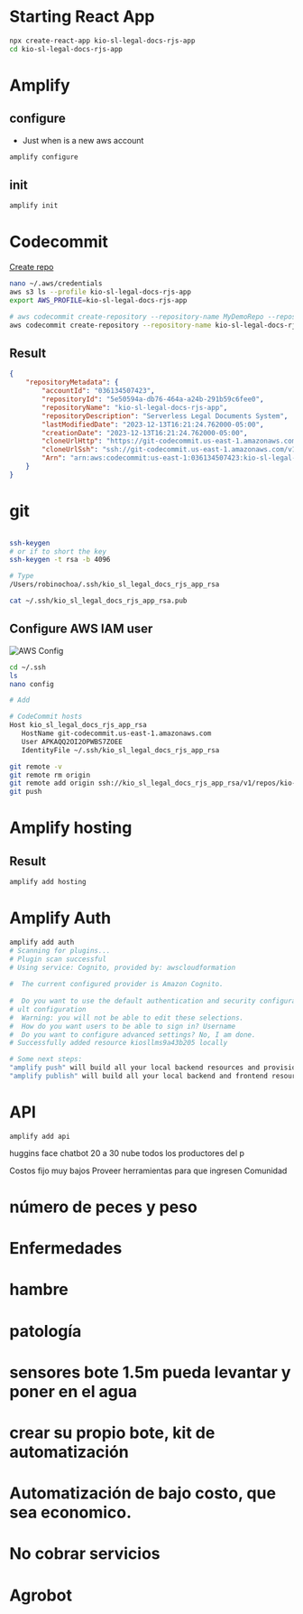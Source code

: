 # Starting React App
```sh
npx create-react-app kio-sl-legal-docs-rjs-app
cd kio-sl-legal-docs-rjs-app
```

# Amplify

## configure

- Just when is a new aws account
```sh
amplify configure
```

## init

```sh
amplify init
```



# Codecommit

[Create repo](https://docs.aws.amazon.com/cli/latest/reference/codecommit/create-repository.html)

```sh
nano ~/.aws/credentials
aws s3 ls --profile kio-sl-legal-docs-rjs-app
export AWS_PROFILE=kio-sl-legal-docs-rjs-app

# aws codecommit create-repository --repository-name MyDemoRepo --repository-description "My demonstration repository" --tags Team=Saanvi
aws codecommit create-repository --repository-name kio-sl-legal-docs-rjs-app --repository-description "Serverless Legal Documents System" --tags Team=kio --region us-east-1 

```
## Result
```json
{
    "repositoryMetadata": {
        "accountId": "036134507423",
        "repositoryId": "5e50594a-db76-464a-a24b-291b59c6fee0",
        "repositoryName": "kio-sl-legal-docs-rjs-app",
        "repositoryDescription": "Serverless Legal Documents System",
        "lastModifiedDate": "2023-12-13T16:21:24.762000-05:00",
        "creationDate": "2023-12-13T16:21:24.762000-05:00",
        "cloneUrlHttp": "https://git-codecommit.us-east-1.amazonaws.com/v1/repos/kio-sl-legal-docs-rjs-app",
        "cloneUrlSsh": "ssh://git-codecommit.us-east-1.amazonaws.com/v1/repos/kio-sl-legal-docs-rjs-app",
        "Arn": "arn:aws:codecommit:us-east-1:036134507423:kio-sl-legal-docs-rjs-app"
    }
}
```

# git

```sh

ssh-keygen
# or if to short the key
ssh-keygen -t rsa -b 4096

# Type
/Users/robinochoa/.ssh/kio_sl_legal_docs_rjs_app_rsa

cat ~/.ssh/kio_sl_legal_docs_rjs_app_rsa.pub

```

## Configure AWS IAM user

![AWS Config](_images/aws_iam_ssh_config.png)

```sh
cd ~/.ssh
ls
nano config

# Add

# CodeCommit hosts
Host kio_sl_legal_docs_rjs_app_rsa
   HostName git-codecommit.us-east-1.amazonaws.com
   User APKAQQ2OI2OPWBS7ZOEE
   IdentityFile ~/.ssh/kio_sl_legal_docs_rjs_app_rsa
```


```sh
git remote -v
git remote rm origin
git remote add origin ssh://kio_sl_legal_docs_rjs_app_rsa/v1/repos/kio-sl-legal-docs-rjs-app
git push
```


# Amplify hosting

## Result
```sh
amplify add hosting
```


# Amplify Auth

```sh
amplify add auth
# Scanning for plugins...
# Plugin scan successful
# Using service: Cognito, provided by: awscloudformation
 
#  The current configured provider is Amazon Cognito. 
 
#  Do you want to use the default authentication and security configuration? Defa
# ult configuration
#  Warning: you will not be able to edit these selections. 
#  How do you want users to be able to sign in? Username
#  Do you want to configure advanced settings? No, I am done.
# Successfully added resource kiosllms9a43b205 locally

# Some next steps:
"amplify push" will build all your local backend resources and provision it in the cloud
"amplify publish" will build all your local backend and frontend resources (if you have hosting category added) and provision it in the cloud
```

# API

```
amplify add api
```


huggins face
chatbot
20 a 30 nube
todos los productores del p

Costos fijo muy bajos
Proveer herramientas para que ingresen 
Comunidad 

# número de peces y peso
# Enfermedades
# hambre
# patología
# sensores bote 1.5m pueda levantar y poner en el agua
# crear su propio bote, kit de automatización 
# Automatización de bajo costo, que sea economico. 
# No cobrar servicios
# Agrobot

